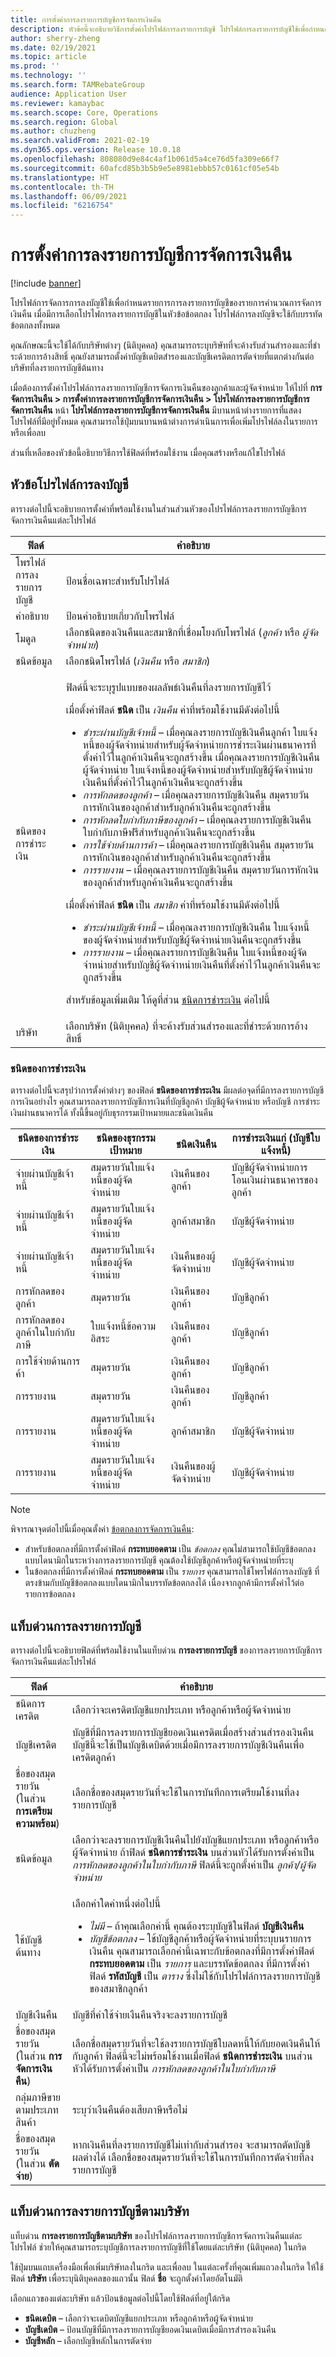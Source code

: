 ```yaml
---
title: การตั้งค่าการลงรายการบัญชีการจัดการเงินคืน
description: หัวข้อนี้จะอธิบายวิธีการตั้งค่าโปรไฟล์การลงรายการบัญชี โปรไฟล์การลงรายการบัญชีใช้เพื่อกำหนดรายการการลงรายการบัญชีของรายการคํานวณการจัดการเงินคืน
author: sherry-zheng
ms.date: 02/19/2021
ms.topic: article
ms.prod: ''
ms.technology: ''
ms.search.form: TAMRebateGroup
audience: Application User
ms.reviewer: kamaybac
ms.search.scope: Core, Operations
ms.search.region: Global
ms.author: chuzheng
ms.search.validFrom: 2021-02-19
ms.dyn365.ops.version: Release 10.0.18
ms.openlocfilehash: 808080d9e84c4af1b061d5a4ce76d5fa309e66f7
ms.sourcegitcommit: 60afcd85b3b5b9e5e8981ebbb57c0161cf05e54b
ms.translationtype: HT
ms.contentlocale: th-TH
ms.lasthandoff: 06/09/2021
ms.locfileid: "6216754"
---
```

# <a name="rebate-management-posting-setup"></a>การตั้งค่าการลงรายการบัญชีการจัดการเงินคืน

[!include [banner](../includes/banner.md)]

โปรไฟล์การจัดการการลงบัญชีใช้เพื่อกำหนดรายการการลงรายการบัญชีของรายการคํานวณการจัดการเงินคืน เมื่อมีการเลือกโปรไฟการลงรายการบัญชีในหัวข้อข้อตกลง โปรไฟล์การลงบัญชีจะใช้กับบรรทัดข้อตกลงทั้งหมด

คุณลักษณะนี้จะใช้ได้กับบริษัทต่างๆ (นิติบุคคล) คุณสามารถระบุบริษัทที่จะค้างรับส่วนสํารองและที่ชําระด้วยการอ้างสิทธิ์ คุณยังสามารถตั้งค่าบัญชีเดบิตสํารองและบัญชีเครดิตการตัดจ่ายที่แตกต่างกันต่อบริษัทที่ลงรายการบัญชีต้นทาง

เมื่อต้องการตั้งค่าโปรไฟล์การลงรายการบัญชีการจัดการเงินคืนของลูกค้าและผู้จัดจำหน่าย ให้ไปที่ **การจัดการเงินคืน \> การตั้งค่าการลงรายการบัญชีการจัดการเงินคืน \> โปรไฟล์การลงรายการบัญชีการจัดการเงินคืน** หน้า **โปรไฟล์การลงรายการบัญชีการจัดการเงินคืน** มีบานหน้าต่างรายการที่แสดงโปรไฟล์ที่มีอยู่ทั้งหมด คุณสามารถใช้ปุ่มบนบานหน้าต่างการดำเนินการเพื่อเพิ่มโปรไฟล์ลงในรายการ หรือเพื่อลบ

ส่วนที่เหลือของหัวข้อนี้อธิบายวิธีการใช้ฟิลด์ที่พร้อมใช้งาน เมื่อคุณสร้างหรือแก้ไขโปรไฟล์

## <a name="posting-profile-header"></a>หัวข้อโปรไฟล์การลงบัญชี

ตารางต่อไปนี้จะอธิบายการตั้งค่าที่พร้อมใช้งานในส่วนส่วนหัวของโปรไฟล์การลงรายการบัญชีการจัดการเงินคืนแต่ละโปรไฟล์

| ฟิลด์ | คำอธิบาย |
|---|---|
| โพรไฟล์การลงรายการบัญชี | ป้อนชื่อเฉพาะสำหรับโปรไฟล์ |
| คำอธิบาย | ป้อนคำอธิบายเกี่ยวกับโพรไฟล์ |
| โมดูล | เลือกชนิดของเงินคืนและสมาชิกที่เชื่อมโยงกับโพรไฟล์ (*ลูกค้า* หรือ *ผู้จัดจำหน่าย*) |
| ชนิดข้อมูล | เลือกชนิดโพรไฟล์ (*เงินคืน* หรือ *สมาชิก*) |
| ชนิดของการชำระเงิน | <p>ฟิลด์นี้จะระบุรูปแบบของผลลัพธ์เงินคืนที่ลงรายการบัญชีไว้<p><p>เมื่อตั้งค่าฟิลด์ **ชนิด** เป็น *เงินคืน* ค่าที่พร้อมใช้งานมีดังต่อไปนี้</p><ul><li>*ชําระผ่านบัญชีเจ้าหนี้* – เมื่อคุณลงรายการบัญชีเงินคืนลูกค้า ใบแจ้งหนี้ของผู้จัดจำหน่ายสำหรับผู้จัดจำหน่ายการชำระเงินผ่านธนาคารที่ตั้งค่าไว้ในลูกค้าเงินคืนจะถูกสร้างขึ้น เมื่อคุณลงรายการบัญชีเงินคืนผู้จัดจำหน่าย ใบแจ้งหนี้ของผู้จัดจำหน่ายสำหรับบัญชีผู้จัดจำหน่ายเงินคืนที่ตั้งค่าไว้ในลูกค้าเงินคืนจะถูกสร้างขึ้น</li><li>*การหักลดของลูกค้า* – เมื่อคุณลงรายการบัญชีเงินคืน สมุดรายวันการหักเงินของลูกค้าสำหรับลูกค้าเงินคืนจะถูกสร้างขึ้น</li><li>*การหักลดใบกำกับภาษีของลูกค้า* – เมื่อคุณลงรายการบัญชีเงินคืน ใบกำกับภาษีฟรีสำหรับลูกค้าเงินคืนจะถูกสร้างขึ้น</li><li>*การใช้จ่ายด้านการค้า* – เมื่อคุณลงรายการบัญชีเงินคืน สมุดรายวันการหักเงินของลูกค้าสำหรับลูกค้าเงินคืนจะถูกสร้างขึ้น</li><li>*การรายงาน* – เมื่อคุณลงรายการบัญชีเงินคืน สมุดรายวันการหักเงินของลูกค้าสำหรับลูกค้าเงินคืนจะถูกสร้างขึ้น</li></ul><p>เมื่อตั้งค่าฟิลด์ **ชนิด** เป็น *สมาชิก* ค่าที่พร้อมใช้งานมีดังต่อไปนี้</p><ul><li>*ชําระผ่านบัญชีเจ้าหนี้* – เมื่อคุณลงรายการบัญชีเงินคืน ใบแจ้งหนี้ของผู้จัดจำหน่ายสำหรับบัญชีผู้จัดจำหน่ายเงินคืนจะถูกสร้างขึ้น</li><li>*การรายงาน* – เมื่อคุณลงรายการบัญชีเงินคืน ใบแจ้งหนี้ของผู้จัดจำหน่ายสำหรับบัญชีผู้จัดจำหน่ายเงินคืนที่ตั้งค่าไว้ในลูกค้าเงินคืนจะถูกสร้างขึ้น</li></ul><p>สำหรับข้อมูลเพิ่มเติม ให้ดูที่ส่วน [ชนิดการชำระเงิน](#payment-types) ต่อไปนี้ |
| บริษัท | เลือกบริษัท (นิติบุคคล) ที่จะค้างรับส่วนสํารองและที่ชําระด้วยการอ้างสิทธิ์ |

### <a name="payment-types"></a>ชนิดของการชำระเงิน

ตารางต่อไปนี้จะสรุปว่าการตั้งค่าต่างๆ ของฟิลด์ **ชนิดของการชำระเงิน** มีผลต่อจุดที่มีการลงรายการบัญชีการเงินอย่างไร คุณสามารถลงรายการบัญชีการเงินที่บัญชีลูกค้า บัญชีผู้จัดจำหน่าย หรือบัญชี การชำระเงินผ่านธนาคารได้ ทั้งนี้ขึ้นอยู่กับธุรกรรมเป้าหมายและชนิดเงินคืน

| ชนิดของการชำระเงิน | ชนิดของธุรกรรมเป้าหมาย | ชนิดเงินคืน | การชำระเงินแก่ (บัญชีใบแจ้งหนี้) |
|---|---|---|---|
| จ่ายผ่านบัญชีเจ้าหนี้ | สมุดรายวันใบแจ้งหนี้ของผู้จัดจำหน่าย | เงินคืนของลูกค้า | บัญชีผู้จัดจำหน่ายการโอนเงินผ่านธนาคารของลูกค้า |
| จ่ายผ่านบัญชีเจ้าหนี้ | สมุดรายวันใบแจ้งหนี้ของผู้จัดจำหน่าย | ลูกค้าสมาชิก | บัญชีผู้จัดจำหน่าย |
| จ่ายผ่านบัญชีเจ้าหนี้ | สมุดรายวันใบแจ้งหนี้ของผู้จัดจำหน่าย | เงินคืนของผู้จัดจำหน่าย | บัญชีผู้จัดจำหน่าย |
| การหักลดของลูกค้า | สมุดรายวัน | เงินคืนของลูกค้า | บัญชีลูกค้า |
| การหักลดของลูกค้าในใบกำกับภาษี | ใบแจ้งหนี้ข้อความอิสระ | เงินคืนของลูกค้า | บัญชีลูกค้า |
| การใช้จ่ายด้านการค้า | สมุดรายวัน | เงินคืนของลูกค้า | บัญชีลูกค้า |
| การรายงาน | สมุดรายวัน | เงินคืนของลูกค้า | บัญชีลูกค้า |
| การรายงาน | สมุดรายวันใบแจ้งหนี้ของผู้จัดจำหน่าย | ลูกค้าสมาชิก | บัญชีผู้จัดจำหน่าย |
| การรายงาน | สมุดรายวันใบแจ้งหนี้ของผู้จัดจำหน่าย | เงินคืนของผู้จัดจำหน่าย | บัญชีผู้จัดจำหน่าย |

> [!NOTE]
> พิจารณาจุดต่อไปนี้เมื่อคุณตั้งค่า [ข้อตกลงการจัดการเงินคืน](rebate-management-deals.md):
>
> - สำหรับข้อตกลงที่มีการตั้งค่าฟิลด์ **กระทบยอดตาม** เป็น *ข้อตกลง* คุณไม่สามารถใช้บัญชีข้อตกลงแบบไดนามิกในระหว่างการลงรายการบัญชี คุณต้องใช้บัญชีลูกค้าหรือผู้จัดจำหน่ายที่ระบุ
> - ในข้อตกลงที่มีการตั้งค่าฟิลด์ **กระทบยอดตาม** เป็น *รายการ* คุณสามารถใช้โพรไฟล์การลงบัญชี ที่ตรงข้ามกับบัญชีข้อตกลงแบบไดนามิกในบรรทัดข้อตกลงได้ เนื่องจากลูกค้ามีการตั้งค่าไว้ต่อรายการข้อตกลง

## <a name="posting-fasttab"></a>แท็บด่วนการลงรายการบัญชี

ตารางต่อไปนี้จะอธิบายฟิลด์ที่พร้อมใช้งานในแท็บด่วน **การลงรายการบัญชี** ของการลงรายการบัญชีการจัดการเงินคืนแต่ละโปรไฟล์

| ฟิลด์ | คำอธิบาย |
|---|---|
| ชนิดการเครดิต | เลือกว่าจะเครดิตบัญชีแยกประเภท หรือลูกค้าหรือผู้จัดจำหน่าย |
| บัญชีเครดิต | บัญชีที่มีการลงรายการบัญชียอดเงินเครดิตเมื่อสร้างส่วนสํารองเงินคืน บัญชีนี้จะใช้เป็นบัญชีเดบิตด้วยเมื่อมีการลงรายการบัญชีเงินคืนเพื่อเครดิตลูกค้า |
| ชื่อของสมุดรายวัน<br>(ในส่วน **การเตรียมความพร้อม**) | เลือกชื่อของสมุดรายวันที่จะใช้ในการบันทึกการเตรียมใช้งานที่ลงรายการบัญชี |
| ชนิดข้อมูล | เลือกว่าจะลงรายการบัญชีเงืนคืนไปยังบัญชีแยกประเภท หรือลูกค้าหรือผู้จัดจำหน่าย ถ้าฟิลด์ **ชนิดการชำระเงิน** บนส่วนหัวได้รับการตั้งค่าเป็น *การหักลดของลูกค้าในใบกำกับภาษี* ฟิลด์นี้จะถูกตั้งค่าเป็น *ลูกค้า/ผู้จัดจำหน่าย* |
| ใช้บัญชีต้นทาง | <p>เลือกค่าใดค่าหนึ่งต่อไปนี้</p><ul><li>*ไม่มี* – ถ้าคุณเลือกค่านี้ คุณต้องระบุบัญชีในฟิลด์ **บัญชีเงินคืน**</li><li>*บัญชีข้อตกลง* – ใช้บัญชีลูกค้าหรือผู้จัดจำหน่ายที่ระบุบนรายการเงินคืน คุณสามารถเลือกค่านี้เฉพาะกับข้อตกลงที่มีการตั้งค่าฟิลด์ **กระทบยอดตาม** เป็น *รายการ* และบรรทัดข้อตกลง ที่มีการตั้งค่าฟิลด์ **รหัสบัญชี** เป็น *ตาราง* ซึ่งไม่ใช้กับโปรไฟล์การลงรายการบัญชีของสมาชิกลูกค้า</li></ul> |
| บัญชีเงืนคืน | บัญชีที่ค่าใช้จ่ายเงืนคืนจริงจะลงรายการบัญชี |
| ชื่อของสมุดรายวัน<br>(ในส่วน **การจัดการเงินคืน**) | เลือกชื่อสมุดรายวันที่จะใช้ลงรายการบัญชีใบลดหนี้ให้กับยอดเงินคืนให้กับลูกค้า ฟิลด์นี้จะไม่พร้อมใช้งานเมื่อฟิลด์ **ชนิดการชำระเงิน** บนส่วนหัวได้รับการตั้งค่าเป็น *การหักลดของลูกค้าในใบกำกับภาษี* |
| กลุ่มภาษีขายตามประเภทสินค้า | ระบุว่าเงืนคืนต้องเสียภาษีหรือไม่ |
| ชื่อของสมุดรายวัน<br>(ในส่วน **ตัดจ่าย**) | หากเงินคืนที่ลงรายการบัญชีไม่เท่ากับส่วนสํารอง จะสามารถตัดบัญชีผลต่างได้ เลือกชื่อของสมุดรายวันที่จะใช้ในการบันทึกการตัดจ่ายที่ลงรายการบัญชี |

## <a name="posting-by-company-fasttab"></a>แท็บด่วนการลงรายการบัญชีตามบริษัท

แท็บด่วน **การลงรายการบัญชีตามบริษัท** ของโปรไฟล์การลงรายการบัญชีการจัดการเงินคืนแต่ละโปรไฟล์ ช่วยให้คุณสามารถระบุบัญชีการลงรายการบัญชีที่ใช้โดยแต่ละบริษัท (นิติบุคคล) ในกริด

ใช้ปุ่มบนแถบเครื่องมือเพื่อเพิ่มบริษัทลงในกริด และเพื่อลบ ในแต่ละครั้งที่คุณเพิ่มแถวลงในกริด ให้ใช้ฟิลด์ **บริษัท** เพื่อระบุนิติบุคคลของแถวนั้น ฟิลด์ **ชื่อ** จะถูกตั้งค่าโดยอัตโนมัติ

เลือกแถวของแต่ละบริษัท แล้วป้อนข้อมูลต่อไปนี้โดยใช้ฟิลด์ที่อยู่ใต้กริด

- **ชนิดเดบิต** – เลือกว่าจะเดบิตบัญชีแยกประเภท หรือลูกค้าหรือผู้จัดจำหน่าย
- **บัญชีเดบิต** – ป้อนบัญชีที่มีการลงรายการบัญชียอดเงินเดบิตเมื่อมีการสํารองเงินคืน
- **บัญชีหลัก** – เลือกบัญชีหลักในการตัดจ่าย
